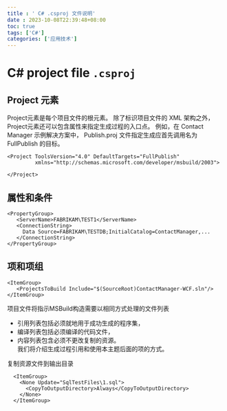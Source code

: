 ```yaml
---
title : ' C# .csproj 文件说明'
date : 2023-10-08T22:39:48+08:00
toc: true
tags: ['C#']
categories: ['应用技术']
---
```

# C# project file  `.csproj`

## Project 元素
Project元素是每个项目文件的根元素。 除了标识项目文件的 XML 架构之外，Project元素还可以包含属性来指定生成过程的入口点。 例如，在 Contact Manager 示例解决方案中， Publish.proj 文件指定生成应首先调用名为 FullPublish 的目标。
```
<Project ToolsVersion="4.0" DefaultTargets="FullPublish" 
         xmlns="http://schemas.microsoft.com/developer/msbuild/2003">
  
</Project>
```
## 属性和条件
```
<PropertyGroup>    
   <ServerName>FABRIKAM\TEST1</ServerName>
   <ConnectionString>
     Data Source=FABRIKAM\TESTDB;InitialCatalog=ContactManager,...
   </ConnectionString>
</PropertyGroup>
```
## 项和项组
```
<ItemGroup>
   <ProjectsToBuild Include="$(SourceRoot)ContactManager-WCF.sln"/>
</ItemGroup>
```
项目文件将指示MSBuild构造需要以相同方式处理的文件列表
- 引用列表包括必须就地用于成功生成的程序集，
- 编译列表包括必须编译的代码文件，
- 内容列表包含必须不更改复制的资源。  
我们将介绍生成过程引用和使用本主题后面的项的方式。

复制资源文件到输出目录

```
  <ItemGroup>
    <None Update="SqlTestFiles\1.sql">
      <CopyToOutputDirectory>Always</CopyToOutputDirectory>
    </None>
  </ItemGroup>
```
